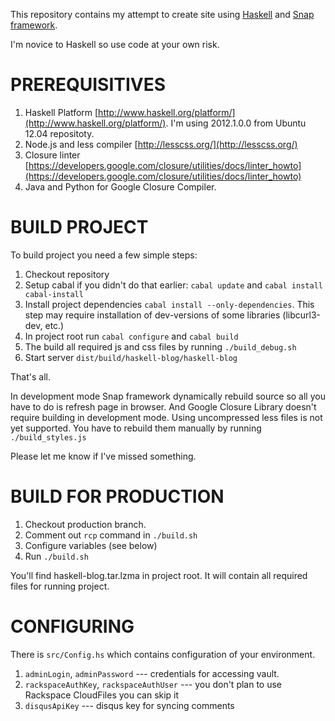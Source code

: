 This repository contains my attempt to create site using [Haskell](http://haskell.org/) 
and [Snap framework](http://snapframework.com/).

I'm novice to Haskell so use code at your own risk.

PREREQUISITIVES
===============

1. Haskell Platform [http://www.haskell.org/platform/](http://www.haskell.org/platform/). I'm using 2012.1.0.0 from Ubuntu 12.04 repositoty.
2. Node.js and less compiler [http://lesscss.org/](http://lesscss.org/)
3. Closure linter [https://developers.google.com/closure/utilities/docs/linter_howto](https://developers.google.com/closure/utilities/docs/linter_howto)
4. Java and Python for Google Closure Compiler.

BUILD PROJECT
=============


To build project you need a few simple steps:

1. Checkout repository
2. Setup cabal if you didn't do that earlier: `cabal update` and `cabal install cabal-install`
3. Install project dependencies `cabal install --only-dependencies`. This step may require installation of dev-versions
of some libraries (libcurl3-dev, etc.)
4. In project root run `cabal configure` and `cabal build`
5. The build all required js and css files by running `./build_debug.sh`
6. Start server `dist/build/haskell-blog/haskell-blog`

That's all.

In development mode Snap framework dynamically rebuild source so all you
have to do is refresh page in browser. And Google Closure Library doesn't
require building in development mode.
Using uncompressed less files is not yet supported. You have to rebuild them
manually by running `./build_styles.js`

Please let me know if I've missed something.

BUILD FOR PRODUCTION
====================

1. Checkout production branch.
2. Comment out `rcp` command in `./build.sh`
3. Configure variables (see below)
4. Run `./build.sh`

You'll find haskell-blog.tar.lzma in project root.
It will contain all required files for running project.

CONFIGURING
===========

There is `src/Config.hs` which contains configuration of your environment.

1. `adminLogin`, `adminPassword` --- credentials for accessing vault.
2. `rackspaceAuthKey`, `rackspaceAuthUser` --- you don't plan to use Rackspace CloudFiles you can skip it
3. `disqusApiKey` --- disqus key for syncing comments
